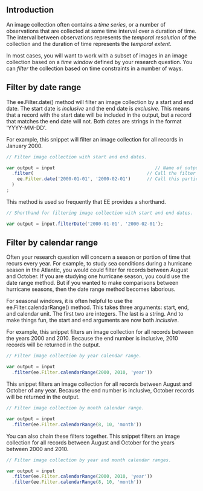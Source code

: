 ## Introduction         

An image collection often contains a _time series_, or a number of observations that are collected at some time interval over a duration of time. The interval between observations represents the _temporal resolution_ of the collection and the duration of time represents the _temporal extent_.  

In most cases, you will want to work with a subset of images in an image collection based on a _time window_ defined by your research question. You can _filter_ the collection based on time constraints in a number of ways.  

## Filter by date range  

The ee.Filter.date() method will filter an image collection by a start and end date. The start date is _inclusive_ and the end date is _exclusive_. This means that a record with the start date will be included in the output, but a record that matches the end date will not. Both dates are strings in the format 'YYYY-MM-DD'.  

For example, this snippet will filter an image collection for all records in January 2000.

```js
// Filter image collection with start and end dates.  

var output = input                                     // Name of output and input
  .filter(                                          // Call the filter method.
    ee.Filter.date('2000-01-01', '2000-02-01')      // Call this particular filter with start and end dates.
  )
;

```

This method is used so frequently that EE provides a shorthand.  

```js
// Shorthand for filtering image collection with start and end dates.  

var output = input.filterDate('2000-01-01', '2000-02-01');

```

## Filter by calendar range  

Often your research question will concern a season or portion of time that recurs every year. For example, to study sea conditions during a hurricane season in the Atlantic, you would could filter for records between August and October. If you are studying one hurricane season, you could use the date range method. But if you wanted to make comparisons between hurricane seasons, then the date range method becomes laborious.  

For seasonal windows, it is often helpful to use the ee.Filter.calendarRange() method. This takes three arguments: start, end, and calendar unit. The first two are integers. The last is a string. And to make things fun, the start and end arguments are now both _inclusive_.  

For example, this snippet filters an image collection for all records between the years 2000 and 2010. Because the end number is inclusive, 2010 records will be returned in the output.    

```js
// Filter image collection by year calendar range.  

var output = input
  .filter(ee.Filter.calendarRange(2000, 2010, 'year'))

```

This snippet filters an image collection for all records between August and October of any year. Because the end number is inclusive, October records will be returned in the output.  

```js
// Filter image collection by month calendar range.  

var output = input
  .filter(ee.Filter.calendarRange(8, 10, 'month'))

```

You can also chain these filters together. This snippet filters an image collection for all records between August and October for the years between 2000 and 2010.  

```js
// Filter image collection by year and month calendar ranges.  

var output = input
  .filter(ee.Filter.calendarRange(2000, 2010, 'year'))
  .filter(ee.Filter.calendarRange(8, 10, 'month'))

```

